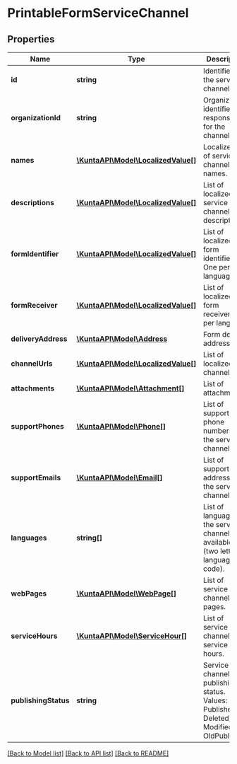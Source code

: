 # PrintableFormServiceChannel

## Properties
Name | Type | Description | Notes
------------ | ------------- | ------------- | -------------
**id** | **string** | Identifier for the service channel. | [optional] 
**organizationId** | **string** | Organization identifier responsible for the channel. | [optional] 
**names** | [**\KuntaAPI\Model\LocalizedValue[]**](LocalizedValue.md) | Localized list of service channel names. | [optional] 
**descriptions** | [**\KuntaAPI\Model\LocalizedValue[]**](LocalizedValue.md) | List of localized service channel descriptions. | [optional] 
**formIdentifier** | [**\KuntaAPI\Model\LocalizedValue[]**](LocalizedValue.md) | List of localized form identifier. One per language. | [optional] 
**formReceiver** | [**\KuntaAPI\Model\LocalizedValue[]**](LocalizedValue.md) | List of localized form receiver. One per language. | [optional] 
**deliveryAddress** | [**\KuntaAPI\Model\Address**](Address.md) | Form delivery address. | [optional] 
**channelUrls** | [**\KuntaAPI\Model\LocalizedValue[]**](LocalizedValue.md) | List of localized channel urls. | [optional] 
**attachments** | [**\KuntaAPI\Model\Attachment[]**](Attachment.md) | List of attachments. | [optional] 
**supportPhones** | [**\KuntaAPI\Model\Phone[]**](Phone.md) | List of support phone numbers for the service channel. | [optional] 
**supportEmails** | [**\KuntaAPI\Model\Email[]**](Email.md) | List of support email addresses for the service channel. | [optional] 
**languages** | **string[]** | List of languages the service channel is available in (two letter language code). | [optional] 
**webPages** | [**\KuntaAPI\Model\WebPage[]**](WebPage.md) | List of service channel web pages. | [optional] 
**serviceHours** | [**\KuntaAPI\Model\ServiceHour[]**](ServiceHour.md) | List of service channel service hours. | [optional] 
**publishingStatus** | **string** | Service channel publishing status. Values: Draft, Published, Deleted, Modified or OldPublished. | [optional] 

[[Back to Model list]](../README.md#documentation-for-models) [[Back to API list]](../README.md#documentation-for-api-endpoints) [[Back to README]](../README.md)


